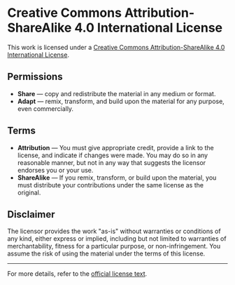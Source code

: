 # Creative Commons Attribution-ShareAlike 4.0 International License

This work is licensed under a [Creative Commons Attribution-ShareAlike 4.0 International License](https://creativecommons.org/licenses/by-sa/4.0/).

## Permissions

- **Share** — copy and redistribute the material in any medium or format.
- **Adapt** — remix, transform, and build upon the material for any purpose, even commercially.

## Terms

- **Attribution** — You must give appropriate credit, provide a link to the license, and indicate if changes were made. You may do so in any reasonable manner, but not in any way that suggests the licensor endorses you or your use.
- **ShareAlike** — If you remix, transform, or build upon the material, you must distribute your contributions under the same license as the original.

## Disclaimer

The licensor provides the work "as-is" without warranties or conditions of any kind, either express or implied, including but not limited to warranties of merchantability, fitness for a particular purpose, or non-infringement. You assume the risk of using the material under the terms of this license.

---

For more details, refer to the [official license text](https://creativecommons.org/licenses/by-sa/4.0/legalcode).
